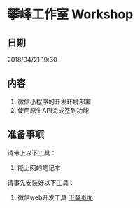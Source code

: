 # 攀峰工作室 Workshop

## 日期

2018/04/21 19:30

## 内容

1. 微信小程序的开发环境部署
2. 使用原生API完成签到功能

## 准备事项

请带上以下工具：

1. 能上网的笔记本

请事先安装好以下工具：

1. 微信web开发工具
  [下载页面](https://developers.weixin.qq.com/miniprogram/dev/devtools/download.html?t=2018413)